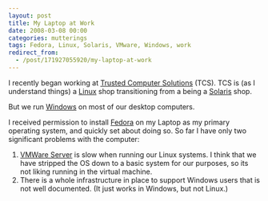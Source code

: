 ```yaml
---
layout: post
title: My Laptop at Work
date: 2008-03-08 00:00
categories: mutterings
tags: Fedora, Linux, Solaris, VMware, Windows, work
redirect_from:
  - /post/171927055920/my-laptop-at-work
---
```

I recently began working at [Trusted Computer Solutions](http://www.trustedcs.com) (TCS). TCS is (as I understand things) a [Linux](http://en.wikipedia.org/wiki/Linux) shop transitioning from a being a [Solaris](http://www.sun.com/software/solaris/index.jsp) shop.

But we run [Windows](http://www.microsoft.com/windows) on most of our desktop computers.

I received permission to install [Fedora](http://fedoraproject.org) on my Laptop as my primary operating system, and quickly set about doing so. So far I have only two significant problems with the computer:
1. [VMWare Server](http://www.vmware.com) is slow when running our Linux systems. I think that we have stripped the OS down to a basic system for our purposes, so its not liking running in the virtual machine.
2. There is a whole infrastructure in place to support Windows users that is not well documented. (It just works in Windows, but not Linux.)
